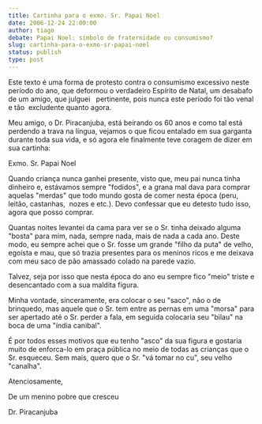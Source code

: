```yaml
---
title: Cartinha para o exmo. Sr. Papai Noel
date: 2006-12-24 22:00:00
author: tiago
debate: Papai Noel: símbolo de fraternidade ou consumismo? 
slug: cartinha-para-o-exmo-sr-papai-noel
status: publish 
type: post
---
```


Este texto é uma forma de protesto contra o consumismo excessivo neste período do ano, que deformou o verdadeiro Espírito de Natal, um desabafo de um amigo, que julguei   pertinente, pois nunca este período foi tão venal e tão  excludente quanto agora.   
  

Meu amigo, o Dr. Piracanjuba, está beirando os 60 anos e como tal está perdendo a trava na língua, vejamos o que ficou entalado em sua garganta durante toda sua vida, e só agora ele finalmente teve coragem de dizer em sua cartinha:   
  

Exmo. Sr. Papai Noel  
  
Quando criança nunca ganhei presente, visto que, meu pai nunca tinha dinheiro e, estávamos sempre "fodidos", e a grana mal dava para comprar aquelas "merdas" que todo mundo gosta de comer nesta época (peru, leitão, castanhas,  nozes e etc.). Devo confessar que eu detesto tudo isso, agora que posso comprar.   
  
Quantas noites levantei da cama para ver se o Sr. tinha deixado alguma "bosta" para mim, nada, sempre nada, mais de nada a cada ano. Deste modo, eu sempre achei que o Sr. fosse um grande "filho da puta" de velho, egoísta e mau, que só trazia presentes para os meninos ricos e me deixava com meu saco de pão amassado colado na parede vazio.   
  
Talvez, seja por isso que nesta época do ano eu sempre fico "meio" triste e desencantado com a sua maldita figura.   
  
Minha vontade, sinceramente, era colocar o seu "saco", não o de brinquedo, mas aquele que o Sr. tem entre as pernas em uma "morsa" para ser apertado até o Sr. perder a fala, em seguida colocaria seu "bilau" na boca de uma "índia canibal".   
  
É por todos esses motivos que eu tenho "asco" da sua figura e gostaria muito de enforca-lo em praça pública no meio de todas as crianças que o Sr. esqueceu. Sem mais, quero que o Sr. "vá tomar no cu", seu velho "canalha".   
  
Atenciosamente,  
  
De um menino pobre que cresceu  
  
Dr. Piracanjuba
